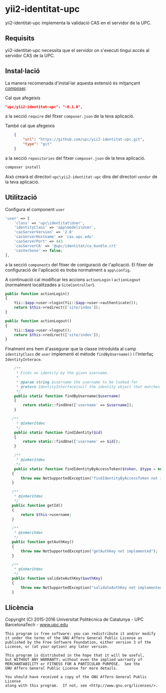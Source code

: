 yii2-identitat-upc
==================

yii2-identitat-upc implementa la validació CAS en el servidor de la UPC.

Requisits
---------

yii2-identitat-upc necessita que el servidor on s'executi tingui accés al servidor CAS de la UPC.

Instal·lació
------------

La manera recomenada d'instal·lar aquesta extensió és mitjançant [composer](http://getcomposer.org/download/).

Cal que afegeixis

```json
"upc/yii2-identitat-upc": "~0.1.0",
```

a la secció `require` del fitxer `composer.json` de la teva aplicació.

També cal que afegeixis

```json
    {
        "url": "https://github.com/upc/yii2-identitat-upc.git",
        "type": "git"
    }
```

a la secció `repositories` del fitxer `composer.json` de la teva aplicació.

```bash
composer install
```

Això crearà el directori `upc\yii2-identitat-upc` dins del directori `vendor` de la teva aplicació.

Utilització
-----------

Configura el component `user`

```php
'user' => [
    'class' => 'upc\identitat\User',
    'identityClass' => 'app\models\User',
    'casServerVersion' => '2.0'
    'casServerHostname' => 'cas.upc.edu'
    'casServerPort' => 443
    'casServerCA' => '@upc/identitat/ca_bundle.crt'
    'casVerbose' => false;
],
```

a la secció `components` del fitxer de coniguració de l'aplicació. El fitxer de configuració de l'aplicació es troba normalment a `app\config`.

A continuació cal modificar les accions `actionLogin` i `actionLogout` (normalment localitzades a `SiteController`).

```php
public function actionLogin()
{
    Yii::$app->user->login(Yii::$app->user->authenticate());
    return $this->redirect(['site/index']);
}

public function actionLogout()
{
    Yii::$app->user->logout();
    return $this->redirect(['site/index']);
}
```
Finalment ens hem d'assegurar que la classe  introduïda al camp  `identityClass` de `user` implementi el mètode `findByUsername()` i  l'interfaç `IdentityInterace`.

```php
    /**
     * Finds an identity by the given username.
     *
     * @param string $username the username to be looked for
     * @return IdentityInterface|null the identity object that matches the given username.
     */
    public static function findByUsername($username)
    {
        return static::findOne(['username' => $username]);
    }

   /**
     * @inheritdoc
     */
    public static function findIdentity($id)
    {
        return static::findOne(['username' => $id]);
    }

    /**
     * @inheritdoc
     */
    public static function findIdentityByAccessToken($token, $type = null)
   {
       throw new NotSupportedException("findIdentityByAccessToken not implemented");
   }

   /**
    * @inheritdoc
    */
   public function getId()
   {
       return $this->username;
   }

   /**
    * @inheritdoc
    */
   public function getAuthKey()
   {
       throw new NotSupportedException("getAuthKey not implemented");
   }

   /**
    * @inheritdoc
    */
   public function validateAuthKey($authKey)
   {
       throw new NotSupportedException("validateAuthKey not implemented");
   }
```


Llicència
---------

Copyright (C) 2015-2016 Universitat Politècnica de Catalunya - UPC BarcelonaTech - www.upc.edu

```
This program is free software: you can redistribute it and/or modify
it under the terms of the GNU Affero General Public License as
published by the Free Software Foundation, either version 3 of the
License, or (at your option) any later version.

This program is distributed in the hope that it will be useful,
but WITHOUT ANY WARRANTY; without even the implied warranty of
MERCHANTABILITY or FITNESS FOR A PARTICULAR PURPOSE.  See the
GNU Affero General Public License for more details.

You should have received a copy of the GNU Affero General Public License
along with this program.  If not, see <http://www.gnu.org/licenses/>.
```
